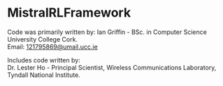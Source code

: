 # MistralRLFramework
Code was primarily written by:
Ian Griffin - BSc. in Computer Science University College Cork.  
Email: 121795869@umail.ucc.ie

Includes code written by:                                   
Dr. Lester Ho - Principal Scientist, Wireless Communications Laboratory, Tyndall National Institute.
